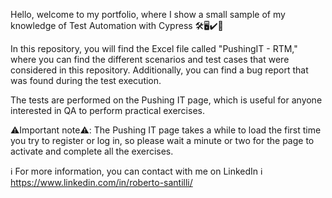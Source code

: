 Hello, welcome to my portfolio, where I show a small sample of my knowledge of Test Automation with Cypress 🛠️🖥️✔️📑

In this repository, you will find the Excel file called "PushingIT - RTM," where you can find the different scenarios and test cases that were considered in this repository. Additionally, you can find a bug report that was found during the test execution.

The tests are performed on the Pushing IT page, which is useful for anyone interested in QA to perform practical exercises.

⚠️Important note⚠️: The Pushing IT page takes a while to load the first time you try to register or log in, so please wait a minute or two for the page to activate and complete all the exercises.

ℹ️ For more information, you can contact with me on LinkedIn ℹ️
    https://www.linkedin.com/in/roberto-santilli/
